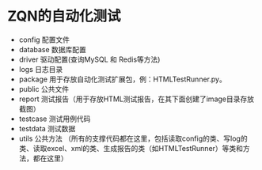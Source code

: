 # ZQN的自动化测试

- config 配置文件
- database 数据库配置
- driver 驱动配置(查询MySQL 和 Redis等方法)
- logs 日志目录
- package 用于存放自动化测试扩展包，例：HTMLTestRunner.py。
- public 公共文件
- report 测试报告（用于存放HTML测试报告，在其下面创建了image目录存放截图）
- testcase 测试用例代码
- testdata 测试数据
- utils 公共方法 （所有的支撑代码都在这里，包括读取config的类、写log的类、读取excel、xml的类、生成报告的类（如HTMLTestRunner）等类和方法，都在这里）
